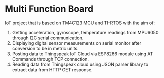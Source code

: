 # Multi Function Board
IoT project that is based on TM4C123 MCU and TI-RTOS with the aim of:
1) Getting acceleration, gyroscope, temperature readings from MPU6050 through I2C serial communication.
2) Displaying digital sensor measurements on serial monitor after conversion to be in metric units.
3) Posting data to Thingspeak IoT Cloud via ESP8266 module using AT Commands through TCP connection.
4) Reading data from Thingspeak cloud using JSON parser library to extract data from HTTP GET response.

